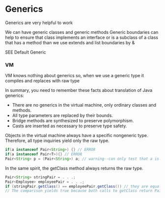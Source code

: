 # Generics

Generics are very helpful to work

We can have generic classes and generic methods
Generic boundaries can help to ensure that class implements an interface or is
a subclass of a class that has a method than we use extends and list boundaries by &

SEE Default Generic

### VM

VM knows nothing about generics so, when we use a generic type it compiles
and replaces with raw type

In summary, you need to remember these facts about translation of Java generics:

- There are no generics in the virtual machine, only ordinary classes and methods.
- All type parameters are replaced by their bounds.
- Bridge methods are synthesized to preserve polymorphism.
- Casts are inserted as necessary to preserve type safety.

Objects in the virtual machine always have a specific nongeneric type.
Therefore, all type inquiries yield only the raw type.

```java
if(a instanceof Pair<String>) {} // ERROR
if(a instanceof Pair<T>){} // ERROR
Pair<String> p = (Pair<String>) a; // warning--can only test that a is a Pair
```

In the same spirit, the getClass method always returns the raw type.
```java
Pair<String> stringPair = . . .;
Pair<Employee> employeePair = . . .;
if (stringPair.getClass() == employeePair.getClass()) // they are equal
// The comparison yields true because both calls to getClass return Pair.class.

```

